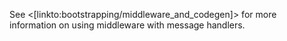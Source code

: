 <!--title:Configuring Middleware for Handlers-->

See <[linkto:bootstrapping/middleware_and_codegen]> for more information on using middleware with message handlers.